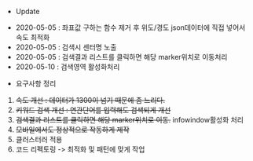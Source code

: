 * Update
- 2020-05-05 : 좌표값 구하는 함수 제거 후 위도/경도 json데이터에 직접 넣어서 속도 최적화
- 2020-05-05 : 검색시 센터명 노출
- 2020-05-05 : 검색결과 리스트를 클릭하면 해당 marker위치로 이동처리
- 2020-05-10 : 검색영역 활성화처리

* 요구사항 정리
1. ~~속도 개선 : 데이터가 1300이 넘기 때문에 좀 느리다.~~
2. ~~키워드 검색 개선 : 연관단어를 입력해도 검색되게 개선~~
3. ~~검색결과 리스트를 클릭하면 해당 marker위치로 이동.~~ infowindow활성화 처리
4. ~~모바일에서도 정상적으로 작동하게 제작~~
5. 클러스터러 적용
6. 코드 리펙토링 -> 최적화 및 패턴에 맞게 작업